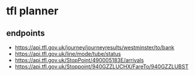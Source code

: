 # tfl planner


## endpoints

- https://api.tfl.gov.uk/journey/journeyresults/westminster/to/bank
- https://api.tfl.gov.uk/line/mode/tube/status
- https://api.tfl.gov.uk/StopPoint/490005183E/arrivals
- https://api.tfl.gov.uk/Stoppoint/940GZZLUCHX/FareTo/940GZZLUBST

